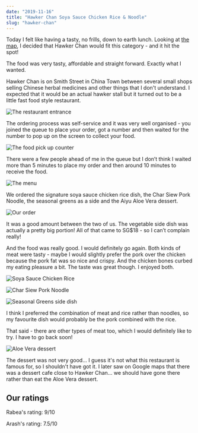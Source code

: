 ```yaml
---
date: "2019-11-16"
title: "Hawker Chan Soya Sauce Chicken Rice & Noodle"
slug: "hawker-chan"
---
```


Today I felt like having a tasty, no frills, down to earth lunch. Looking at [the map](/), I decided that Hawker Chan would fit this category - and it hit the spot!

The food was very tasty, affordable and straight forward. Exactly what I wanted.

Hawker Chan is on Smith Street in China Town between several small shops selling Chinese herbal medicines and other things that I don't understand. I expected that it would be an actual hawker stall but it turned out to be a little fast food style restaurant. 

![The restaurant entrance](./images/hawker-chan-outside.jpg)

The ordering process was self-service and it was very well organised - you joined the queue to place your order, got a number and then waited for the number to pop up on the screen to collect your food.

![The food pick up counter](./images/hawker-chan-pickup.jpg)

There were a few people ahead of me in the queue but I don’t think I waited more than 5 minutes to place my order and then around 10 minutes to receive the food.

![The menu](./images/hawker-chan-menu.jpg)


We ordered the signature soya sauce chicken rice dish, the Char Siew Pork Noodle, the seasonal greens as a side and the Aiyu Aloe Vera dessert.

![Our order](./images/hawker-chan-all-dishes.jpg)

It was a good amount between the two of us. The vegetable side dish was actually a pretty big portion! All of that came to SG$18 - so I can’t complain really!

And the food was really good. I would definitely go again. Both kinds of meat were tasty - maybe I would slightly prefer the pork over the chicken because the pork fat was so nice and crispy. And the chicken bones curbed my eating pleasure a bit. The taste was great though. I enjoyed both.

![Soya Sauce Chicken Rice](./images/hawker-chan-chicken-close-up.jpg)

![Char Siew Pork Noodle](./images/hawker-chan-pork-closeup.jpg)

![Seasonal Greens side dish](./images/hawker-chan-greens-close-up.jpg)

I think I preferred the combination of meat and rice rather than noodles, so my favourite dish would probably be the pork combined with the rice.

That said - there are other types of meat too, which I would definitely like to try. I have to go back soon!

![Aloe Vera dessert](./images/hawker-chan-aloe-dessert.jpg)

The dessert was not very good... I guess it's not what this restaurant is famous for, so I shouldn't have got it. I later saw on Google maps that there was a dessert cafe close to Hawker Chan... we should have gone there rather than eat the Aloe Vera dessert. 

## Our ratings

Rabea's rating: 9/10

Arash's rating: 7.5/10
